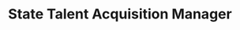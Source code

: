 ---
id: recBGiIy4pBzEmh9T
title: State Talent Acquisition Manager
contactImage: /assets/KristinSiemek.jpeg
Project Page Content: |+
  "How can behavioral science improve state government recruiting practices and increase workforce diversity through greater hiring from traditionally underrepresented populations, especially for positions requiring specialized scientific, technical or data knowledge?"
email: partnerships@osbm.nc.gov
name: Kristin Siemek
employer: NC Office of Human Resources
Last Modified: 2022-07-11T13:08:24.000Z
---